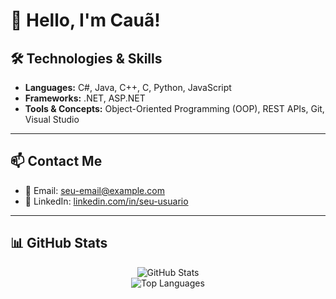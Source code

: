 # 👋 Hello, I'm Cauã!

## 🛠️ Technologies & Skills

- **Languages:** C#, Java, C++, C, Python, JavaScript  
- **Frameworks:** .NET, ASP.NET  
- **Tools & Concepts:** Object-Oriented Programming (OOP), REST APIs, Git, Visual Studio

---

## 📫 Contact Me

- 📧 Email: [seu-email@example.com](mailto:cauabarros07@gmail.com)  
- 🔗 LinkedIn: [linkedin.com/in/seu-usuario](https://www.linkedin.com/in/cauahoradebarros)

---

## 📊 GitHub Stats

<p align="center">
  <img src="https://github-readme-stats.vercel.app/api?username=SEU-USUARIO&show_icons=true&theme=tokyonight" alt="GitHub Stats" />
  <br/>
  <img src="https://github-readme-stats.vercel.app/api/top-langs/?username=SEU-USUARIO&layout=compact&theme=tokyonight" alt="Top Languages" />
</p>

<!--
**CauaBarros07/Cauabarros07** is a ✨ _special_ ✨ repository because its `README.md` (this file) appears on your GitHub profile.

Here are some ideas to get you started:

- 🔭 I’m currently working on ...
- 🌱 I’m currently learning ...
- 👯 I’m looking to collaborate on ...
- 🤔 I’m looking for help with ...
- 💬 Ask me about ...
- 📫 How to reach me: ...
- 😄 Pronouns: ...
- ⚡ Fun fact: ...
-->

